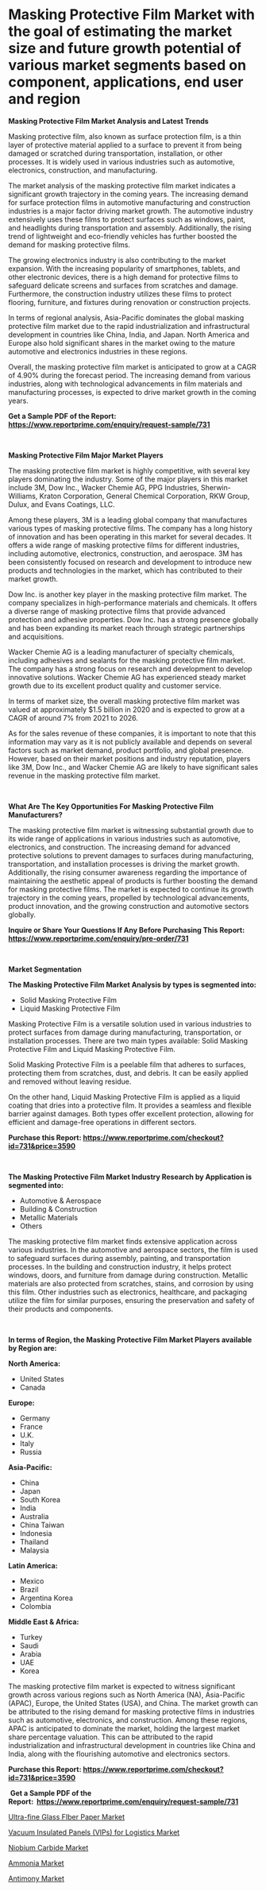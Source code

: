 <p><h1>Masking Protective Film Market with the goal of estimating the market size and future growth potential of various market segments based on component, applications, end user and region</h1></p><p><strong>Masking Protective Film Market Analysis and Latest Trends</strong></p>
<p><p>Masking protective film, also known as surface protection film, is a thin layer of protective material applied to a surface to prevent it from being damaged or scratched during transportation, installation, or other processes. It is widely used in various industries such as automotive, electronics, construction, and manufacturing.</p><p>The market analysis of the masking protective film market indicates a significant growth trajectory in the coming years. The increasing demand for surface protection films in automotive manufacturing and construction industries is a major factor driving market growth. The automotive industry extensively uses these films to protect surfaces such as windows, paint, and headlights during transportation and assembly. Additionally, the rising trend of lightweight and eco-friendly vehicles has further boosted the demand for masking protective films.</p><p>The growing electronics industry is also contributing to the market expansion. With the increasing popularity of smartphones, tablets, and other electronic devices, there is a high demand for protective films to safeguard delicate screens and surfaces from scratches and damage. Furthermore, the construction industry utilizes these films to protect flooring, furniture, and fixtures during renovation or construction projects.</p><p>In terms of regional analysis, Asia-Pacific dominates the global masking protective film market due to the rapid industrialization and infrastructural development in countries like China, India, and Japan. North America and Europe also hold significant shares in the market owing to the mature automotive and electronics industries in these regions.</p><p>Overall, the masking protective film market is anticipated to grow at a CAGR of 4.90% during the forecast period. The increasing demand from various industries, along with technological advancements in film materials and manufacturing processes, is expected to drive market growth in the coming years.</p></p>
<p><strong>Get a Sample PDF of the Report:&nbsp; <a href="https://www.reportprime.com/enquiry/request-sample/731">https://www.reportprime.com/enquiry/request-sample/731</a></strong></p>
<p>&nbsp;</p>
<p><strong>Masking Protective Film Major Market Players</strong></p>
<p><p>The masking protective film market is highly competitive, with several key players dominating the industry. Some of the major players in this market include 3M, Dow Inc., Wacker Chemie AG, PPG Industries, Sherwin-Williams, Kraton Corporation, General Chemical Corporation, RKW Group, Dulux, and Evans Coatings, LLC.</p><p>Among these players, 3M is a leading global company that manufactures various types of masking protective films. The company has a long history of innovation and has been operating in this market for several decades. It offers a wide range of masking protective films for different industries, including automotive, electronics, construction, and aerospace. 3M has been consistently focused on research and development to introduce new products and technologies in the market, which has contributed to their market growth.</p><p>Dow Inc. is another key player in the masking protective film market. The company specializes in high-performance materials and chemicals. It offers a diverse range of masking protective films that provide advanced protection and adhesive properties. Dow Inc. has a strong presence globally and has been expanding its market reach through strategic partnerships and acquisitions.</p><p>Wacker Chemie AG is a leading manufacturer of specialty chemicals, including adhesives and sealants for the masking protective film market. The company has a strong focus on research and development to develop innovative solutions. Wacker Chemie AG has experienced steady market growth due to its excellent product quality and customer service.</p><p>In terms of market size, the overall masking protective film market was valued at approximately $1.5 billion in 2020 and is expected to grow at a CAGR of around 7% from 2021 to 2026.</p><p>As for the sales revenue of these companies, it is important to note that this information may vary as it is not publicly available and depends on several factors such as market demand, product portfolio, and global presence. However, based on their market positions and industry reputation, players like 3M, Dow Inc., and Wacker Chemie AG are likely to have significant sales revenue in the masking protective film market.</p></p>
<p>&nbsp;</p>
<p><strong>What Are The Key Opportunities For Masking Protective Film Manufacturers?</strong></p>
<p><p>The masking protective film market is witnessing substantial growth due to its wide range of applications in various industries such as automotive, electronics, and construction. The increasing demand for advanced protective solutions to prevent damages to surfaces during manufacturing, transportation, and installation processes is driving the market growth. Additionally, the rising consumer awareness regarding the importance of maintaining the aesthetic appeal of products is further boosting the demand for masking protective films. The market is expected to continue its growth trajectory in the coming years, propelled by technological advancements, product innovation, and the growing construction and automotive sectors globally.</p></p>
<p><strong>Inquire or Share Your Questions If Any Before Purchasing This Report: <a href="https://www.reportprime.com/enquiry/pre-order/731">https://www.reportprime.com/enquiry/pre-order/731</a></strong></p>
<p>&nbsp;</p>
<p><strong>Market Segmentation</strong></p>
<p><strong>The Masking Protective Film Market Analysis by types is segmented into:</strong></p>
<p><ul><li>Solid Masking Protective Film</li><li>Liquid Masking Protective Film</li></ul></p>
<p><p>Masking Protective Film is a versatile solution used in various industries to protect surfaces from damage during manufacturing, transportation, or installation processes. There are two main types available: Solid Masking Protective Film and Liquid Masking Protective Film. </p><p>Solid Masking Protective Film is a peelable film that adheres to surfaces, protecting them from scratches, dust, and debris. It can be easily applied and removed without leaving residue. </p><p>On the other hand, Liquid Masking Protective Film is applied as a liquid coating that dries into a protective film. It provides a seamless and flexible barrier against damages. Both types offer excellent protection, allowing for efficient and damage-free operations in different sectors.</p></p>
<p><strong>Purchase this Report:&nbsp;<a href="https://www.reportprime.com/checkout?id=731&price=3590">https://www.reportprime.com/checkout?id=731&price=3590</a></strong></p>
<p>&nbsp;</p>
<p><strong>The Masking Protective Film Market Industry Research by Application is segmented into:</strong></p>
<p><ul><li>Automotive & Aerospace</li><li>Building & Construction</li><li>Metallic Materials</li><li>Others</li></ul></p>
<p><p>The masking protective film market finds extensive application across various industries. In the automotive and aerospace sectors, the film is used to safeguard surfaces during assembly, painting, and transportation processes. In the building and construction industry, it helps protect windows, doors, and furniture from damage during construction. Metallic materials are also protected from scratches, stains, and corrosion by using this film. Other industries such as electronics, healthcare, and packaging utilize the film for similar purposes, ensuring the preservation and safety of their products and components.</p></p>
<p>&nbsp;</p>
<p><strong>In terms of Region, the Masking Protective Film Market Players available by Region are:</strong></p>
<p>
    <p> <strong> North America: </strong>
        <ul>
            <li>United States</li>
            <li>Canada</li>
        </ul>
        </p> 
    <p> <strong> Europe: </strong>
        <ul>
            <li>Germany</li>
            <li>France</li>
            <li>U.K.</li>
            <li>Italy</li>
            <li>Russia</li>
        </ul>
        </p> 
    <p> <strong> Asia-Pacific: </strong>
        <ul>
            <li>China</li>
            <li>Japan</li>
            <li>South Korea</li>
            <li>India</li>
            <li>Australia</li>
            <li>China Taiwan</li>
            <li>Indonesia</li>
            <li>Thailand</li>
            <li>Malaysia</li>
        </ul>
        </p> 
    <p> <strong> Latin America: </strong>
        <ul>
            <li>Mexico</li>
            <li>Brazil</li>
            <li>Argentina Korea</li>
            <li>Colombia</li>
        </ul>
        </p> 
    <p> <strong> Middle East & Africa: </strong>
        <ul>
            <li>Turkey</li>
            <li>Saudi</li>
            <li>Arabia</li>
            <li>UAE</li>
            <li>Korea</li>
        </ul>
    </p>
    </p>
<p><p>The masking protective film market is expected to witness significant growth across various regions such as North America (NA), Asia-Pacific (APAC), Europe, the United States (USA), and China. The market growth can be attributed to the rising demand for masking protective films in industries such as automotive, electronics, and construction. Among these regions, APAC is anticipated to dominate the market, holding the largest market share percentage valuation. This can be attributed to the rapid industrialization and infrastructural development in countries like China and India, along with the flourishing automotive and electronics sectors.</p></p>
<p><strong>Purchase this Report: <a href="https://www.reportprime.com/checkout?id=731&price=3590">https://www.reportprime.com/checkout?id=731&price=3590</a></strong></p>
<p>&nbsp;<strong>Get a Sample PDF of the Report:&nbsp;&nbsp;<a href="https://www.reportprime.com/enquiry/request-sample/731">https://www.reportprime.com/enquiry/request-sample/731</a></strong></p>
<p><strong></strong></p>
<p><p><a href="https://github.com/castoriffic/Market-Research-Report-List-2/blob/main/ultra-fine-glass-fiber-paper-market.md">Ultra-fine Glass FIber Paper Market</a></p><p><a href="https://github.com/mabutironaldo/Market-Research-Report-List-2/blob/main/vacuum-insulated-panels-vips-for-logistics-market.md">Vacuum Insulated Panels (VIPs) for Logistics Market</a></p><p><a href="https://www.linkedin.com/pulse/niobium-carbide-market-size-growth-forecast-from-2023-2030-crrze/">Niobium Carbide Market</a></p><p><a href="https://www.linkedin.com/pulse/ammonia-market-size-share-amp-trends-analysis-report-application-tt8rc/">Ammonia Market</a></p><p><a href="https://www.linkedin.com/pulse/antimony-market-size-2023-2030-global-industrial-analysis-lw10e/">Antimony Market</a></p></p>
